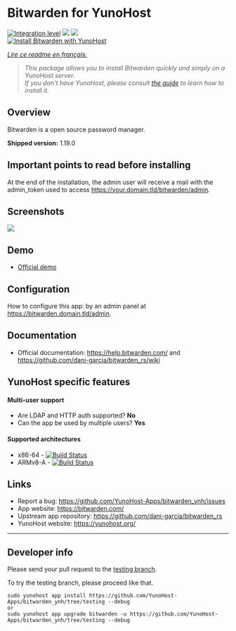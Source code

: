 # Bitwarden for YunoHost

[![Integration level](https://dash.yunohost.org/integration/bitwarden.svg)](https://dash.yunohost.org/appci/app/bitwarden) ![](https://ci-apps.yunohost.org/ci/badges/bitwarden.status.svg) ![](https://ci-apps.yunohost.org/ci/badges/bitwarden.maintain.svg)  
[![Install Bitwarden with YunoHost](https://install-app.yunohost.org/install-with-yunohost.svg)](https://install-app.yunohost.org/?app=bitwarden)

*[Lire ce readme en français.](./README_fr.md)*

> *This package allows you to install Bitwarden quickly and simply on a YunoHost server.  
If you don't have YunoHost, please consult [the guide](https://yunohost.org/#/install) to learn how to install it.*

## Overview
Bitwarden is a open source password manager.

**Shipped version:** 1.19.0

## Important points to read before installing

At the end of the installation, the admin user will receive a mail with the admin_token used to access https://your.domain.tld/bitwarden/admin.

## Screenshots

![](https://bitwarden.com/images/hero.png)

## Demo

* [Official demo](https://vault.bitwarden.com/#/register)

## Configuration

How to configure this app: by an admin panel at https://bitwarden.domain.tld/admin.

## Documentation

 * Official documentation: https://help.bitwarden.com/ and https://github.com/dani-garcia/bitwarden_rs/wiki

## YunoHost specific features

#### Multi-user support

* Are LDAP and HTTP auth supported? **No**
* Can the app be used by multiple users? **Yes**

#### Supported architectures

* x86-64 - [![Build Status](https://ci-apps.yunohost.org/ci/logs/bitwarden%20%28Apps%29.svg)](https://ci-apps.yunohost.org/ci/apps/bitwarden/)
* ARMv8-A - [![Build Status](https://ci-apps-arm.yunohost.org/ci/logs/bitwarden%20%28Apps%29.svg)](https://ci-apps-arm.yunohost.org/ci/apps/bitwarden/)

## Links

 * Report a bug: https://github.com/YunoHost-Apps/bitwarden_ynh/issues
 * App website: https://bitwarden.com/
 * Upstream app repository: https://github.com/dani-garcia/bitwarden_rs
 * YunoHost website: https://yunohost.org/

---

## Developer info

Please send your pull request to the [testing branch](https://github.com/YunoHost-Apps/bitwarden_ynh/tree/testing).

To try the testing branch, please proceed like that.
```
sudo yunohost app install https://github.com/YunoHost-Apps/bitwarden_ynh/tree/testing --debug
or
sudo yunohost app upgrade bitwarden -u https://github.com/YunoHost-Apps/bitwarden_ynh/tree/testing --debug
```
